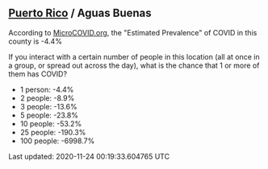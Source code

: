 
## [Puerto Rico](/united-states/puerto-rico) / Aguas Buenas

According to [MicroCOVID.org](http://microcovid.org),
the "Estimated Prevalence" of COVID in this county is -4.4%

If you interact with a certain number of people in this location
(all at once in a group, or spread out across the day), what is the chance that
1 or more of them has COVID?

- 1 person: -4.4%
- 2 people: -8.9%
- 3 people: -13.6%
- 5 people: -23.8%
- 10 people: -53.2%
- 25 people: -190.3%
- 100 people: -6998.7%

Last updated: 2020-11-24 00:19:33.604765 UTC
